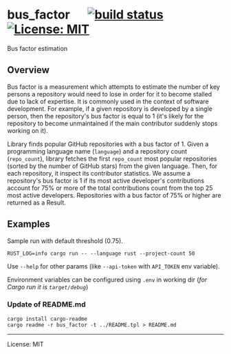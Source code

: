 # bus_factor &emsp; [![build status](https://github.com/pwalski/bus_factor_app/actions/workflows/ci.yml/badge.svg)](https://github.com/pwalski/bus_factor_app/actions)[![License: MIT](https://img.shields.io/badge/License-MIT-green.svg)](./LICENSE.md)

Bus factor estimation

## Overview

Bus factor is a measurement which attempts to estimate the number of key persons a repository would need to lose in order for it to become stalled due to lack of expertise.
It is commonly used in the context of software development.
For example, if a given repository is developed by a single person, then the repository's bus factor is equal to 1 (it's likely for the repository to become unmaintained if the main contributor suddenly stops working on it).

Library finds popular GitHub repositories with a bus factor of 1.
Given a programming language name (`language`) and a repository count (`repo_count`), library fetches the first `repo_count` most popular repositories (sorted by the number of GitHub stars) from the given language.
Then, for each repository, it inspect its contributor statistics.
We assume a repository's bus factor is 1 if its most active developer's contributions account for 75% or more of the total contributions count from the top 25 most active developers.
Repositories with a bus factor of 75% or higher are returned as a Result.

## Examples

Sample run with default threshold (0.75).

```shell
RUST_LOG=info cargo run -- --language rust --project-count 50
```

Use `--help` for other params (like `--api-token` with `API_TOKEN` env variable).

Environment variables can be configured using `.env` in working dir (*for Cargo run it is `target/debug`*)

### Update of README.md

```shell
cargo install cargo-readme
cargo readme -r bus_factor -t ../README.tpl > README.md
```

---

License: MIT
